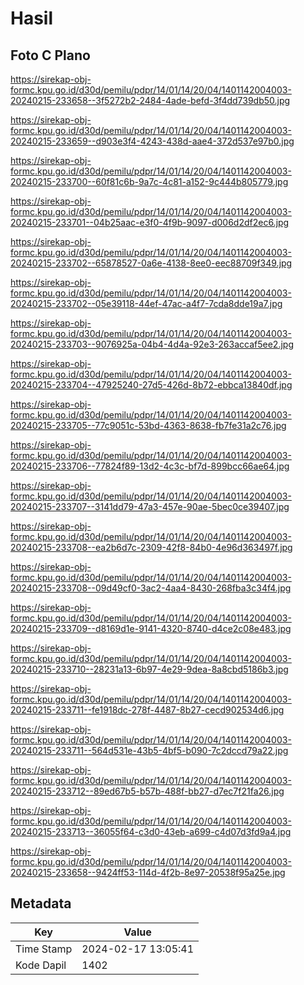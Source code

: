 # Hasil

## Foto C Plano

https://sirekap-obj-formc.kpu.go.id/d30d/pemilu/pdpr/14/01/14/20/04/1401142004003-20240215-233658--3f5272b2-2484-4ade-befd-3f4dd739db50.jpg

https://sirekap-obj-formc.kpu.go.id/d30d/pemilu/pdpr/14/01/14/20/04/1401142004003-20240215-233659--d903e3f4-4243-438d-aae4-372d537e97b0.jpg

https://sirekap-obj-formc.kpu.go.id/d30d/pemilu/pdpr/14/01/14/20/04/1401142004003-20240215-233700--60f81c6b-9a7c-4c81-a152-9c444b805779.jpg

https://sirekap-obj-formc.kpu.go.id/d30d/pemilu/pdpr/14/01/14/20/04/1401142004003-20240215-233701--04b25aac-e3f0-4f9b-9097-d006d2df2ec6.jpg

https://sirekap-obj-formc.kpu.go.id/d30d/pemilu/pdpr/14/01/14/20/04/1401142004003-20240215-233702--65878527-0a6e-4138-8ee0-eec88709f349.jpg

https://sirekap-obj-formc.kpu.go.id/d30d/pemilu/pdpr/14/01/14/20/04/1401142004003-20240215-233702--05e39118-44ef-47ac-a4f7-7cda8dde19a7.jpg

https://sirekap-obj-formc.kpu.go.id/d30d/pemilu/pdpr/14/01/14/20/04/1401142004003-20240215-233703--9076925a-04b4-4d4a-92e3-263accaf5ee2.jpg

https://sirekap-obj-formc.kpu.go.id/d30d/pemilu/pdpr/14/01/14/20/04/1401142004003-20240215-233704--47925240-27d5-426d-8b72-ebbca13840df.jpg

https://sirekap-obj-formc.kpu.go.id/d30d/pemilu/pdpr/14/01/14/20/04/1401142004003-20240215-233705--77c9051c-53bd-4363-8638-fb7fe31a2c76.jpg

https://sirekap-obj-formc.kpu.go.id/d30d/pemilu/pdpr/14/01/14/20/04/1401142004003-20240215-233706--77824f89-13d2-4c3c-bf7d-899bcc66ae64.jpg

https://sirekap-obj-formc.kpu.go.id/d30d/pemilu/pdpr/14/01/14/20/04/1401142004003-20240215-233707--3141dd79-47a3-457e-90ae-5bec0ce39407.jpg

https://sirekap-obj-formc.kpu.go.id/d30d/pemilu/pdpr/14/01/14/20/04/1401142004003-20240215-233708--ea2b6d7c-2309-42f8-84b0-4e96d363497f.jpg

https://sirekap-obj-formc.kpu.go.id/d30d/pemilu/pdpr/14/01/14/20/04/1401142004003-20240215-233708--09d49cf0-3ac2-4aa4-8430-268fba3c34f4.jpg

https://sirekap-obj-formc.kpu.go.id/d30d/pemilu/pdpr/14/01/14/20/04/1401142004003-20240215-233709--d8169d1e-9141-4320-8740-d4ce2c08e483.jpg

https://sirekap-obj-formc.kpu.go.id/d30d/pemilu/pdpr/14/01/14/20/04/1401142004003-20240215-233710--28231a13-6b97-4e29-9dea-8a8cbd5186b3.jpg

https://sirekap-obj-formc.kpu.go.id/d30d/pemilu/pdpr/14/01/14/20/04/1401142004003-20240215-233711--fe1918dc-278f-4487-8b27-cecd902534d6.jpg

https://sirekap-obj-formc.kpu.go.id/d30d/pemilu/pdpr/14/01/14/20/04/1401142004003-20240215-233711--564d531e-43b5-4bf5-b090-7c2dccd79a22.jpg

https://sirekap-obj-formc.kpu.go.id/d30d/pemilu/pdpr/14/01/14/20/04/1401142004003-20240215-233712--89ed67b5-b57b-488f-bb27-d7ec7f21fa26.jpg

https://sirekap-obj-formc.kpu.go.id/d30d/pemilu/pdpr/14/01/14/20/04/1401142004003-20240215-233713--36055f64-c3d0-43eb-a699-c4d07d3fd9a4.jpg

https://sirekap-obj-formc.kpu.go.id/d30d/pemilu/pdpr/14/01/14/20/04/1401142004003-20240215-233658--9424ff53-114d-4f2b-8e97-20538f95a25e.jpg


## Metadata

| Key        | Value               |
| ---------- | ------------------- |
| Time Stamp | 2024-02-17 13:05:41 |
| Kode Dapil | 1402                |




